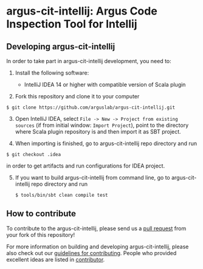 # argus-cit-intellij: Argus Code Inspection Tool for Intellij


## Developing argus-cit-intellij

In order to take part in argus-cit-intellij development, you need to:

1. Install the following software:
    - IntelliJ IDEA 14 or higher with compatible version of Scala plugin

2. Fork this repository and clone it to your computer

  ```
  $ git clone https://github.com/arguslab/argus-cit-intellij.git
  ```

3. Open IntelliJ IDEA, select `File -> New -> Project from existing sources`
(if from initial window: `Import Project`), point to
the directory where Scala plugin repository is and then import it as SBT project.

4. When importing is finished, go to argus-cit-intellij repo directory and run

  ```
  $ git checkout .idea
  ```

  in order to get artifacts and run configurations for IDEA project.
  
5. If you want to build argus-cit-intellij from command line, go to argus-cit-intellij repo directory and run

   ```
   $ tools/bin/sbt clean compile test
   ```

## How to contribute

To contribute to the argus-cit-intellij, please send us a [pull request](https://help.github.com/articles/using-pull-requests/#fork--pull) from your fork of this repository!

For more information on building and developing argus-cit-intellij, please also check out our [guidelines for contributing](CONTRIBUTING.md). People who provided excellent ideas are listed in [contributor](CONTRIBUTOR.md).

